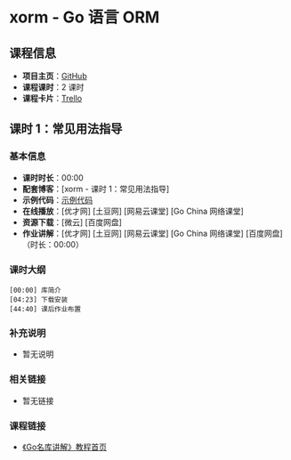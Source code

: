 # xorm - Go 语言 ORM

## 课程信息

- **项目主页**：[GitHub](https://github.com/lunny/xorm)
- **课程课时**：2 课时
- **课程卡片**：[Trello](https://trello.com/c/ZtnCN72d/1-xorm-go-orm)

## 课时 1：常见用法指导

### 基本信息

- **课时时长**：00:00
- **配套博客**：[xorm - 课时 1：常见用法指导]
- **示例代码**：[示例代码](class1/sample)
- **在线播放**：[优才网] [土豆网] [网易云课堂] [Go China 网络课堂]
- **资源下载**：[微云] [百度网盘]
- **作业讲解**：[优才网] [土豆网] [网易云课堂] [Go China 网络课堂] [百度网盘]（时长：00:00）

### 课时大纲

	[00:00] 库简介
	[04:23] 下载安装
	[44:40] 课后作业布置
	
### 补充说明

- 暂无说明

### 相关链接

- 暂无链接

### 课程链接

- [《Go名库讲解》教程首页](http://unknwon.github.io/go-rock-libraries-showcases/)
